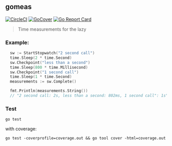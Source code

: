 ## gomeas
[![CircleCI](https://circleci.com/gh/bithavoc/gomeas.svg?style=svg&circle-token=7bc0eb45018b5021c738e6bd0c40f16fec53f879)](https://circleci.com/gh/bithavoc/gomeas)
[![GoCover](https://gocover.io/_badge/github.com/bithavoc/gomeas)](https://gocover.io/github.com/bithavoc/gomeas)
[![Go Report Card](https://goreportcard.com/badge/github.com/bithavoc/gomeas)](https://goreportcard.com/report/github.com/bithavoc/gomeas)

> Time measurements for the lazy

### Example:

```go
  sw := StartStopwatch("2 second call")
  time.Sleep(2 * time.Second)
  sw.Checkpoint("less than a second")
  time.Sleep(800 * time.Millisecond)
  sw.Checkpoint("1 second call")
  time.Sleep(1 * time.Second)
  measurements := sw.Complete()

  fmt.Println(measurements.String())
  // "2 second call: 2s, less than a second: 802ms, 1 second call": 1s"
```

### Test

```
go test
```

with coverage:

```
go test -coverprofile=coverage.out && go tool cover -html=coverage.out
```

